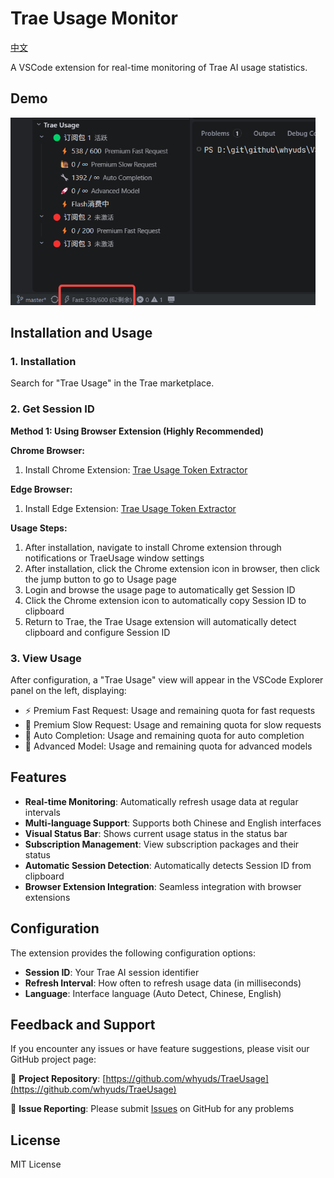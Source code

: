 # Trae Usage Monitor

[中文](README.md)

A VSCode extension for real-time monitoring of Trae AI usage statistics.

## Demo

<div>
  <img src="img/image.png" alt="Feature Screenshot" height="300">
</div>

## Installation and Usage

### 1. Installation

Search for "Trae Usage" in the Trae marketplace.

### 2. Get Session ID

**Method 1: Using Browser Extension (Highly Recommended)**

**Chrome Browser:**
1. Install Chrome Extension: [Trae Usage Token Extractor](https://chromewebstore.google.com/detail/edkpaodbjadikhahggapfilgmfijjhei?utm_source=item-share-cb)

**Edge Browser:**
1. Install Edge Extension: [Trae Usage Token Extractor](https://microsoftedge.microsoft.com/addons/detail/webelementtracker/leopdblngeedggognlgokdlfpiojalji)

**Usage Steps:**
1. After installation, navigate to install Chrome extension through notifications or TraeUsage window settings
2. After installation, click the Chrome extension icon in browser, then click the jump button to go to Usage page
3. Login and browse the usage page to automatically get Session ID
4. Click the Chrome extension icon to automatically copy Session ID to clipboard
5. Return to Trae, the Trae Usage extension will automatically detect clipboard and configure Session ID

### 3. View Usage

After configuration, a "Trae Usage" view will appear in the VSCode Explorer panel on the left, displaying:

- ⚡ Premium Fast Request: Usage and remaining quota for fast requests
- 🐌 Premium Slow Request: Usage and remaining quota for slow requests
- 🔧 Auto Completion: Usage and remaining quota for auto completion
- 🚀 Advanced Model: Usage and remaining quota for advanced models

## Features

- **Real-time Monitoring**: Automatically refresh usage data at regular intervals
- **Multi-language Support**: Supports both Chinese and English interfaces
- **Visual Status Bar**: Shows current usage status in the status bar
- **Subscription Management**: View subscription packages and their status
- **Automatic Session Detection**: Automatically detects Session ID from clipboard
- **Browser Extension Integration**: Seamless integration with browser extensions

## Configuration

The extension provides the following configuration options:

- **Session ID**: Your Trae AI session identifier
- **Refresh Interval**: How often to refresh usage data (in milliseconds)
- **Language**: Interface language (Auto Detect, Chinese, English)

## Feedback and Support

If you encounter any issues or have feature suggestions, please visit our GitHub project page:

🔗 **Project Repository**: [https://github.com/whyuds/TraeUsage](https://github.com/whyuds/TraeUsage)

💬 **Issue Reporting**: Please submit [Issues](https://github.com/whyuds/TraeUsage/issues) on GitHub for any problems

## License

MIT License